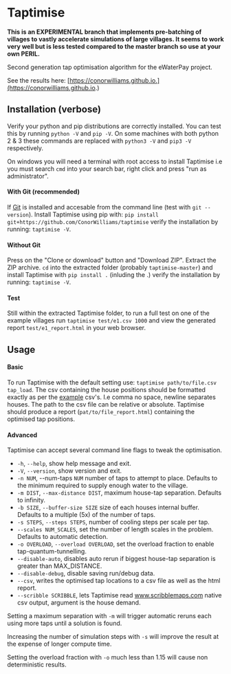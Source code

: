 # Taptimise

**This is an EXPERIMENTAL branch that implements pre-batching of villages to vastly accelerate simulations of large villages. It seems to work very well but is less tested compared to the master branch so use at your own PERIL.**


Second generation tap optimisation algorithm for the eWaterPay project.

See the results here: [https://conorwilliams.github.io.](https://conorwilliams.github.io.)

## Installation (verbose)
Verify your python and pip distributions are correctly installed. You can test this by running `python -V` and `pip -V`. On some machines with both python 2 & 3 these commands are replaced with `python3 -V` and `pip3 -V` respectively.

On windows you will need a terminal with root access to install Taptimise i.e you must search `cmd` into your search bar, right click and press "run as administrator".

#### With Git (recommended)

If [Git](https://git-scm.com/download/win) is installed and accesable from the command line (test with `git --version`). Install Taptimise using pip with: `pip install git+https://github.com/ConorWilliams/taptimise` verify the installation by running: `taptimise -V`.

#### Without Git

Press on the "Clone or download" button and "Download ZIP". Extract the ZIP archive. `cd` into the extracted folder (probably `taptimise-master`) and install Taptimise with `pip install .` (inluding the .) verify the installation by running: `taptimise -V`.

#### Test

Still within the extracted Taptimise folder, to run a full test on one of the example villages run `taptimise test/e1.csv 1000` and view the generated report `test/e1_report.html` in your web browser.

## Usage

#### Basic
To run Taptimise with the default setting use:
`taptimise path/to/file.csv tap_load`. The csv containing the house positions
should be formatted exactly as per the
[example](https://github.com/ConorWilliams/taptimise/tree/master/test) csv's.
I.e comma no space, newline separates houses. The path to the csv file can be
relative or absolute. Taptimise should produce a report
(`pat/to/file_report.html`) containing the optimised tap positions.

#### Advanced

Taptimise can accept several command line flags to tweak the optimisation.

*  `-h`, `--help`, show help message and exit.
*  `-V`, `--version`, show version and exit.
*  `-n NUM`, --num-taps `NUM` number of taps to attempt to place. Defaults to the minimum required to supply enough water to the village.
*  `-m DIST`, `--max-distance DIST`, maximum house-tap separation. Defaults to infinity.
*  `-b SIZE`, `--buffer-size SIZE` size of each houses internal buffer. Defaults to a multiple (5x) of the number of taps.
*  `-s STEPS`, `--steps STEPS`, number of cooling steps per scale per tap.
* `--scales NUM_SCALES`, set the number of length scales in the problem. Defaults to automatic detection.
* `-o OVERLOAD`, `--overload OVERLOAD`, set the overload fraction to enable tap-quantum-tunnelling.
* `--disable-auto`, disables auto rerun if biggest house-tap separation is greater than MAX_DISTANCE.
* `--disable-debug`, disable saving run/debug data.
* `--csv`, writes the optimised tap locations to a csv file as well as the html report.
* `--scribble SCRIBBLE`, lets Taptimise read www.scribblemaps.com native csv output, argument is the house demand.


Setting a maximum separation with `-m` will trigger automatic reruns each using more taps until a solution is found.

Increasing the number of simulation steps with `-s` will improve the result at the expense of longer compute time.

Setting the overload fraction with `-o` much less than 1.15 will cause non deterministic results.
